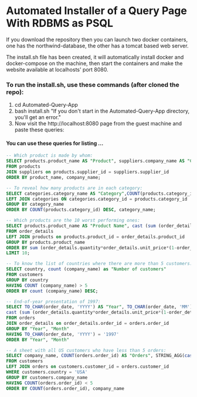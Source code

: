 # Automated Installer of a Query Page With RDBMS as PSQL

If you download the repository then you can launch two docker containers, one has the northwind-database, the other has a tomcat based web server.

The install.sh file has been created, it will automatically install docker and docker-compose on the machine, then start the containers and make the website available at localhosts' port 8080.

### To run the install.sh, use these commands (after cloned the repo):

1. cd Automated-Query-App
2. bash install.sh "If you don't start in the Automated-Query-App directory, you'll get an error."
3. Now visit the http://localhost:8080 page from the guest machine and paste these queries:

#### You can use these queries for listing ...
```sql
-- Which product is made by whom:
SELECT products.product_name AS "Product", suppliers.company_name AS "Company"
FROM products
JOIN suppliers on products.supplier_id = suppliers.supplier_id
ORDER BY product_name, company_name;

-- To reveal how many products are in each category:
SELECT categories.category_name AS "Category",COUNT(products.category_id) AS "Number of Products" FROM products
LEFT JOIN categories ON categories.category_id = products.category_id
GROUP BY category_name
ORDER BY COUNT(products.category_id) DESC, category_name;

-- Which products are the 10 worst performing ones:
SELECT products.product_name AS "Product Name", cast (sum (order_details.quantity*order_details.unit_price*(1-order_details.discount)) as int)  AS "Amount of Price"
FROM order_details
LEFT JOIN products on products.product_id = order_details.product_id
GROUP BY products.product_name
ORDER BY sum (order_details.quantity*order_details.unit_price*(1-order_details.discount))
LIMIT 10;

-- To know the list of countries where there are more than 5 customers:
SELECT country, count (company_name) as "Number of customers"
FROM customers
GROUP BY country
HAVING COUNT (company_name) > 5
ORDER BY count (company_name) DESC;

-- End-of-year presentation of 1997:
SELECT TO_CHAR(order_date, 'YYYY') AS "Year", TO_CHAR(order_date, 'MM') AS "Month", COUNT(order_date) as "Amount of Order",
cast (sum (order_details.quantity*order_details.unit_price*(1-order_details.discount)) as int)  AS "revenue"
FROM orders
JOIN order_details on order_details.order_id = orders.order_id
GROUP BY "Year", "Month"
HAVING TO_CHAR(order_date, 'YYYY') = '1997'
ORDER BY "Year", "Month"

-- A sheet with all US customers who have less than 5 orders:
SELECT company_name, COUNT(orders.order_id) AS "Orders", STRING_AGG(cast ((orders.order_id) as varchar), ',') AS "Order ID's"
FROM customers
LEFT JOIN orders on customers.customer_id = orders.customer_id
WHERE customers.country = 'USA'
GROUP BY customers.company_name
HAVING COUNT(orders.order_id) < 5
ORDER BY COUNT(orders.order_id), company_name
```
